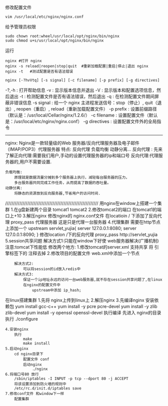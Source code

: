 





修改配置文件
```
vim /usr/local/etc/nginx/nginx.conf
```

给予管理员权限
```
sudo chown root:wheel/usr/local/opt/nginx/bin/nginx
sudo chmod u+s/usr/local/opt/nginx/bin/nginx
```

运行
```
nginx #打开 nginx
nginx -s reload|reopen|stop|quit  #重新加载配置|重启|停止|退出 nginx
nginx -t   #测试配置是否有语法错误
```


```
nginx [-?hvVtq] [-s signal] [-c filename] [-p prefix] [-g directives]
```


-?,-h           : 打开帮助信息
-v              : 显示版本信息并退出
-V              : 显示版本和配置选项信息，然后退出
-t              : 检测配置文件是否有语法错误，然后退出
-q              : 在检测配置文件期间屏蔽非错误信息
-s signal       : 给一个 nginx 主进程发送信号：stop（停止）, quit（退出）, reopen（重启）, reload（重新加载配置文件）
-p prefix       : 设置前缀路径（默认是：/usr/local/Cellar/nginx/1.2.6/）
-c filename     : 设置配置文件（默认是：/usr/local/etc/nginx/nginx.conf）
-g directives   : 设置配置文件外的全局指令

-----------------------

nginx:
	Nginx是一款轻量级的Web 服务器/反向代理服务器及电子邮件（IMAP/POP3）代理服务器
	特点:
		反向代理 负载均衡 动静分离...
	反向代理 :
		先来了解正向代理:需要我们用户,手动的设置代理服务器的ip和端口号
		反向代理:代理服务器的,用户不需要设置.
		
	负载均衡:
		原理就是数据流量分摊到多个服务器上执行，减轻每台服务器的压力，
		多台服务器共同完成工作任务，从而提高了数据的吞吐量。
	动静分离:
		将静态的资源放到反向服务器,节省用户的访问时间.
///////////////////////////////////////////////////////////
用nginx在window上搭建一个集群
	1.在g盘新建两个目录 tomcat1 tomcat2
	2.修改tomcat2的端口 在tomcat1的端口上+10
	3.解压nginx
		修改nginx的 nginx.conf文件
		在locatioin / 下添加了反向代理
			proxy_pass 代理服务器
		这是只是代理一台服务器
	4.代理集群
		需要在http节点上添加一个
			upstream servlet_yujia{
				server 127.0.0.1:8080;
				server 127.0.0.1:8090;
			}
		修改location /下的反向代理 
			proxy_pass http://servlet_yujia
	5.session共享问题
		解决方式1:只能在window下好使
			web服务器解决(广播机制)
			注意:tomcat下性能低
			修改两个地方:
				1.修改tomcat的server.xml 支持共享
					将 引擎标签下的 
						<Cluster className="org.apache.catalina.ha.tcp.SimpleTcpCluster"/>
					注释去掉
				2.修改项目的配置文件 web.xml中添加一个节点
					
		解决方式2:
			可以将session的id放入redis中
		解决方式3:
			保证一个ip地址永远的访问一台web服务器,就不存在session共享问题了,在linux
			在nginx的配置文件中
				upstream中添加 ip_hash;
		
在linux搭建集群
	1.先将 nginx上传到linux上
	2.解压nginx
	3.先编译nginx
		安装依赖包
			yum install gcc-c++
			yum install -y pcre pcre-devel
			yum install -y zlib zlib-devel
			yum install -y openssl openssl-devel
		执行编译
			先进入 nginx的目录
			执行
				./configure
		
	4.安装nginx
		执行 
			make
			make install
	5.启动nginx
		cd nginx目录下
			配置文件 conf
			启动nginx 
				./nginx 
	6.将端口号80 放行
		/sbin/iptables -I INPUT -p tcp --dport 80 -j ACCEPT
		将该设置添加到防火墙的规则中
		/etc/rc.d/init.d/iptables save
	7.修改conf文件 和window下一样
		配置集群
		
		
		
			
			
